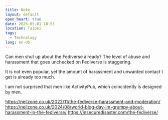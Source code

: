 ```yaml
---
title: Note
layout: default
open_heart: true
date: 2025-05-01 18:53
location: Taipei
tags: 
  - Technology
lang: en-US
---
```


Can men shut up about the Fediverse already? The level of abuse and harassment that goes unchecked on Fediverse is staggering.  

It is not even popular, yet the amount of harassment and unwanted contact I get is already too much.

I am not surprised that men like ActivityPub, which coincidently is designed by men.

https://neilzone.co.uk/2022/11/the-fediverse-harassment-and-moderation/
https://neilzone.co.uk/2024/08/world-blog-day-im-grumpy-about-harassment-in-the-fediverse/
https://insecuredisaster.com/the-fediverse/
